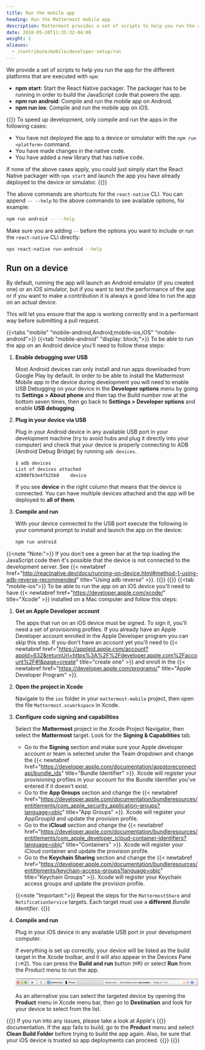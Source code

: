 ```yaml
---
title: Run the mobile app
heading: Run the Mattermost mobile app
description: Mattermost provides a set of scripts to help you run the app for different platforms. Learn about them here.
date: 2018-05-20T11:35:32-04:00
weight: 2
aliases:
  - /contribute/mobile/developer-setup/run
---
```


We provide a set of scripts to help you run the app for the different platforms that are executed with `npm`:

* **npm start**: Start the React Native packager. The packager has to be running in order to build the JavaScript code that powers the app.
* **npm run android**: Compile and run the mobile app on Android.
* **npm run ios**: Compile and run the mobile app on iOS.

{{<note>}}
To speed up development, only compile and run the apps in the following cases:
- You have not deployed the app to a device or simulator with the `npm run <platform>` command.
- You have made changes in the native code.
- You have added a new library that has native code.

If none of the above cases apply, you could just simply start the React Native packager with `npm start` and launch the app you have already deployed to the device or simulator.
{{</note>}}

The above commands are shortcuts for the `react-native` CLI.  You can append `-- --help` to the above commands to see available options, for example:

```sh
npm run android -- --help
```

Make sure you are adding `--` before the options you want to include or run the `react-native` CLI directly:

```sh
npx react-native run-android --help
```

## Run on a device

By default, running the app will launch an Android emulator (if you created one) or an iOS simulator, but if you want to test the performance of the app or if you want to make a contribution it is always a good idea to run the app on an actual device.

This will let you ensure that the app is working correctly and in a performant way before submitting a pull request.

{{<tabs "mobile" "mobile-android,Android;mobile-ios,iOS" "mobile-android">}}
{{<tab "mobile-android" "display: block;">}}
To be able to run the app on an Android device you'll need to follow these steps:

1. **Enable debugging over USB**

   Most Android devices can only install and run apps downloaded from Google Play by default. In order to be able to install the Mattermost Mobile app in the device during development you will need to enable USB Debugging on your device in the **Developer options** menu by going to **Settings > About phone** and then tap the Build number row at the bottom seven times, then go back to **Settings > Developer options** and enable **USB debugging**.

2. **Plug in your device via USB**

   Plug in your Android device in any available USB port in your development machine (try to avoid hubs and plug it directly into your computer) and check that your device is properly connecting to ADB (Android Debug Bridge) by running `adb devices`.

   ```
   $ adb devices
   List of devices attached
   42006fb3e4fb25b8    device
   ```

   If you see **device** in the right column that means that the device is connected. You can have multiple devices attached and the app will be deployed to **all of them**.

3. **Compile and run**

   With your device connected to the USB port execute the following in your command prompt to install and launch the app on the device:

   ```sh
   npm run android
   ```

{{<note "Note:">}}
If you don't see a green bar at the top loading the JavaScript code then it's possible that the device is not connected to the development server. See {{< newtabref href="http://reactnative.dev/docs/running-on-device.html#method-1-using-adb-reverse-recommended" title="Using adb reverse" >}}.
{{</note>}}
{{</tab>}}
{{<tab "mobile-ios">}}
To be able to run the app on an iOS device you'll need to have {{< newtabref href="https://developer.apple.com/xcode/" title="Xcode" >}} installed on a Mac computer and follow this steps:

1. **Get an Apple Developer account**

   The apps that run on an iOS device must be signed. To sign it, you'll need a set of provisioning profiles. If you already have an Apple Developer account enrolled in the Apple Developer program you can skip this step. If you don't have an account yet you'll need to {{< newtabref href="https://appleid.apple.com/account?appId=632&returnUrl=https%3A%2F%2Fdeveloper.apple.com%2Faccount%2F#!&page=create" title="create one" >}} and enroll in the {{< newtabref href="https://developer.apple.com/programs/" title="Apple Developer Program" >}}.

2. **Open the project in Xcode**

   Navigate to the `ios` folder in your `mattermost-mobile` project, then open the file `Mattermost.xcworkspace` in Xcode.

3. **Configure code signing and capabilities**

   Select the **Mattermost** project in the Xcode Project Navigator, then select the **Mattermost** target. Look for the **Signing & Capabilities** tab.

   - Go to the **Signing** section and make sure your Apple developer account or team is selected under the Team dropdown and change the {{< newtabref href="https://developer.apple.com/documentation/appstoreconnectapi/bundle_ids" title="Bundle Identifier" >}}.
     Xcode will register your provisioning profiles in your account for the Bundle Identifier you've entered if it doesn't exist.
   - Go to the **App Groups** section and change the {{< newtabref href="https://developer.apple.com/documentation/bundleresources/entitlements/com_apple_security_application-groups?language=objc" title="App Groups" >}}.
     Xcode will register your AppGroupId and update the provision profile.
   - Go to the **iCloud** section and change the {{< newtabref href="https://developer.apple.com/documentation/bundleresources/entitlements/com_apple_developer_icloud-container-identifiers?language=objc" title="Containers" >}}.
     Xcode will register your iCloud container and update the provision profile.
   - Go to the **Keychain Sharing** section and change the {{< newtabref href="https://developer.apple.com/documentation/bundleresources/entitlements/keychain-access-groups?language=objc" title="Keychain Groups" >}}.
     Xcode will register your Keychain access groups and update the provision profile.

   {{<note "Important:">}}
Repeat the steps for the `MattermostShare` and `NotificationService` targets. Each target must use a **different** *Bundle Identifier*.
   {{</note>}}

4. **Compile and run**

   Plug in your iOS device in any available USB port in your development computer.

   If everything is set up correctly, your device will be listed as the build target in the Xcode toolbar, and it will also appear in the Devices Pane (<kbd><kbd>⇧</kbd><kbd>⌘</kbd><kbd>2</kbd></kbd>). You can press the **Build and run** button (<kbd><kbd>⌘</kbd><kbd>R</kbd></kbd>) or select **Run** from the Product menu to run the app.

   ![image](running_ios.png)

   As an alternative you can select the targeted device by opening the **Product** menu in Xcode menu bar, then go to **Destination** and look for your device to select from the list.

{{<note>}}
If you run into any issues, please take a look at Apple's {{<newtabref href="https://developer.apple.com/library/content/documentation/IDEs/Conceptual/AppDistributionGuide/LaunchingYourApponDevices/LaunchingYourApponDevices.html#//apple_ref/doc/uid/TP40012582-CH27-SW4" title="Launching Your App on a Device" >}} documentation.
If the app fails to build, go to the **Product** menu and select **Clean Build Folder** before trying to build the app again.
Also, be sure that your iOS device is trusted so app deployments can proceed.
{{</note>}}
{{</tab>}}
